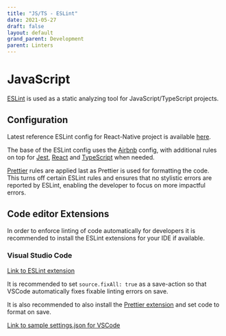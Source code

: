 ```yaml
---
title: "JS/TS - ESLint"
date: 2021-05-27
draft: false
layout: default
grand_parent: Development
parent: Linters
---
```


# JavaScript

[ESLint](https://eslint.org/) is used as a static analyzing tool for JavaScript/TypeScript projects.

## Configuration

Latest reference ESLint config for React-Native project is available [here](https://github.com/helsingborg-stad/app-mitt-helsingborg/blob/develop/.eslintrc.js).

The base of the ESLint config uses the [Airbnb](https://www.npmjs.com/package/eslint-config-airbnb) config, with additional rules on top for [Jest](https://www.npmjs.com/package/eslint-plugin-jest), [React](https://www.npmjs.com/package/eslint-plugin-react) and [TypeScript](https://github.com/typescript-eslint/typescript-eslint) when needed.

[Prettier](https://github.com/prettier/eslint-config-prettier) rules are applied last as Prettier is used for formatting the code. This turns off certain ESLint rules and ensures that no stylistic errors are reported by ESLint, enabling the developer to focus on more impactful errors.

## Code editor Extensions

In order to enforce linting of code automatically for developers it is recommended to install the ESLint extensions for your IDE if available.

### Visual Studio Code

[Link to ESLint extension](https://marketplace.visualstudio.com/items?itemName=dbaeumer.vscode-eslint)

It is recommended to set `source.fixAll: true` as a save-action so that VSCode automatically fixes fixable linting errors on save.

It is also recommended to also install the [Prettier extension](https://marketplace.visualstudio.com/items?itemName=esbenp.prettier-vscode) and set code to format on save.

[Link to sample settings.json for VSCode](https://github.com/helsingborg-stad/app-mitt-helsingborg/blob/develop/.vscode/settings.json)
